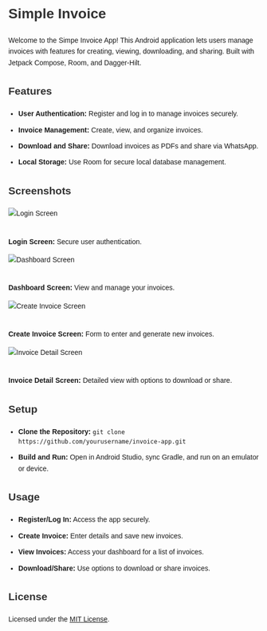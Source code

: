 <!DOCTYPE html>
<html>
<head>
    <title>Sime Invoice</title>
    <style>
        body { font-family: Arial, sans-serif; line-height: 1.6; }
        h1, h2, h3 { color: #333; }
        ul { margin: 0; padding: 0 0 0 20px; }
        li { margin-bottom: 10px; }
        .screenshot { max-width: 600px; height: auto; margin-bottom: 20px; }
    </style>
</head>
<body>

<h1>Simple Invoice</h1>
<p>Welcome to the Simpe Invoice App! This Android application lets users manage invoices with features for creating, viewing, downloading, and sharing. Built with Jetpack Compose, Room, and Dagger-Hilt.</p>

<h2>Features</h2>
<ul>
    <li><strong>User Authentication:</strong> Register and log in to manage invoices securely.</li>
    <li><strong>Invoice Management:</strong> Create, view, and organize invoices.</li>
    <li><strong>Download and Share:</strong> Download invoices as PDFs and share via WhatsApp.</li>
    <li><strong>Local Storage:</strong> Use Room for secure local database management.</li>
</ul>

<h2>Screenshots</h2>
<img src="path/to/login_screen.png" alt="Login Screen" class="screenshot">
<p><strong>Login Screen:</strong> Secure user authentication.</p>

<img src="path/to/dashboard_screen.png" alt="Dashboard Screen" class="screenshot">
<p><strong>Dashboard Screen:</strong> View and manage your invoices.</p>

<img src="path/to/create_invoice_screen.png" alt="Create Invoice Screen" class="screenshot">
<p><strong>Create Invoice Screen:</strong> Form to enter and generate new invoices.</p>

<img src="path/to/invoice_detail_screen.png" alt="Invoice Detail Screen" class="screenshot">
<p><strong>Invoice Detail Screen:</strong> Detailed view with options to download or share.</p>

<h2>Setup</h2>
<ul>
    <li><strong>Clone the Repository:</strong> <code>git clone https://github.com/yourusername/invoice-app.git</code></li>
    <li><strong>Build and Run:</strong> Open in Android Studio, sync Gradle, and run on an emulator or device.</li>
</ul>

<h2>Usage</h2>
<ul>
    <li><strong>Register/Log In:</strong> Access the app securely.</li>
    <li><strong>Create Invoice:</strong> Enter details and save new invoices.</li>
    <li><strong>View Invoices:</strong> Access your dashboard for a list of invoices.</li>
    <li><strong>Download/Share:</strong> Use options to download or share invoices.</li>
</ul>

<h2>License</h2>
<p>Licensed under the <a href="LICENSE">MIT License</a>.</p>

</body>
</html>
